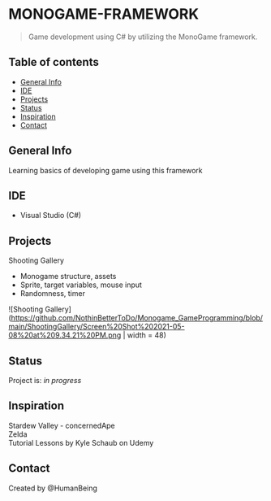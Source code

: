 # MONOGAME-FRAMEWORK
> Game development using C# by utilizing the MonoGame framework. 

## Table of contents
* [General Info](#general-info)
* [IDE](#ide)
* [Projects](#projects)
* [Status](#status)
* [Inspiration](#inspiration)
* [Contact](#contact)

## General Info
Learning basics of developing game using this framework

 ## IDE
* Visual Studio (C#)

## Projects
Shooting Gallery
* Monogame structure, assets 
* Sprite, target variables, mouse input
* Randomness, timer <br/>

![Shooting Gallery](https://github.com/NothinBetterToDo/Monogame_GameProgramming/blob/main/ShootingGallery/Screen%20Shot%202021-05-08%20at%209.34.21%20PM.png | width = 48)



## Status
Project is: _in progress_

## Inspiration
Stardew Valley - concernedApe </br>
Zelda </br>
Tutorial Lessons by Kyle Schaub on Udemy </br>

## Contact
Created by @HumanBeing
